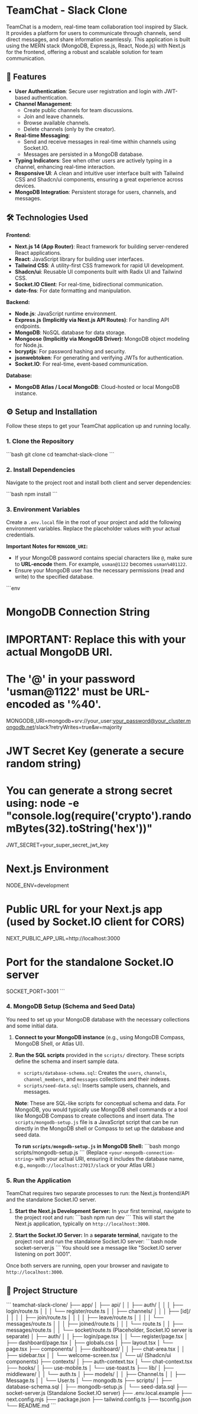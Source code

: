 # TeamChat - Slack Clone

TeamChat is a modern, real-time team collaboration tool inspired by Slack. It provides a platform for users to communicate through channels, send direct messages, and share information seamlessly. This application is built using the MERN stack (MongoDB, Express.js, React, Node.js) with Next.js for the frontend, offering a robust and scalable solution for team communication.

## 🚀 Features

*   **User Authentication**: Secure user registration and login with JWT-based authentication.
*   **Channel Management**:
    *   Create public channels for team discussions.
    *   Join and leave channels.
    *   Browse available channels.
    *   Delete channels (only by the creator).
*   **Real-time Messaging**:
    *   Send and receive messages in real-time within channels using Socket.IO.
    *   Messages are persisted in a MongoDB database.
*   **Typing Indicators**: See when other users are actively typing in a channel, enhancing real-time interaction.
*   **Responsive UI**: A clean and intuitive user interface built with Tailwind CSS and Shadcn/ui components, ensuring a great experience across devices.
*   **MongoDB Integration**: Persistent storage for users, channels, and messages.

## 🛠️ Technologies Used

**Frontend:**
*   **Next.js 14 (App Router)**: React framework for building server-rendered React applications.
*   **React**: JavaScript library for building user interfaces.
*   **Tailwind CSS**: A utility-first CSS framework for rapid UI development.
*   **Shadcn/ui**: Reusable UI components built with Radix UI and Tailwind CSS.
*   **Socket.IO Client**: For real-time, bidirectional communication.
*   **date-fns**: For date formatting and manipulation.

**Backend:**
*   **Node.js**: JavaScript runtime environment.
*   **Express.js (Implicitly via Next.js API Routes)**: For handling API endpoints.
*   **MongoDB**: NoSQL database for data storage.
*   **Mongoose (Implicitly via MongoDB Driver)**: MongoDB object modeling for Node.js.
*   **bcryptjs**: For password hashing and security.
*   **jsonwebtoken**: For generating and verifying JWTs for authentication.
*   **Socket.IO**: For real-time, event-based communication.

**Database:**
*   **MongoDB Atlas / Local MongoDB**: Cloud-hosted or local MongoDB instance.

## ⚙️ Setup and Installation

Follow these steps to get your TeamChat application up and running locally.

### 1. Clone the Repository

\`\`\`bash
git clone <repository-url>
cd teamchat-slack-clone
\`\`\`

### 2. Install Dependencies

Navigate to the project root and install both client and server dependencies:

\`\`\`bash
npm install
\`\`\`

### 3. Environment Variables

Create a `.env.local` file in the root of your project and add the following environment variables. Replace the placeholder values with your actual credentials.

**Important Notes for `MONGODB_URI`:**
*   If your MongoDB password contains special characters like `@`, make sure to **URL-encode** them. For example, `usman@1122` becomes `usman%401122`.
*   Ensure your MongoDB user has the necessary permissions (read and write) to the specified database.

\`\`\`env
# MongoDB Connection String
# IMPORTANT: Replace this with your actual MongoDB URI.
# The '@' in your password 'usman@1122' must be URL-encoded as '%40'.
MONGODB_URI=mongodb+srv://your_user:your_password@your_cluster.mongodb.net/slack?retryWrites=true&w=majority

# JWT Secret Key (generate a secure random string)
# You can generate a strong secret using: node -e "console.log(require('crypto').randomBytes(32).toString('hex'))"
JWT_SECRET=your_super_secret_jwt_key

# Next.js Environment
NODE_ENV=development

# Public URL for your Next.js app (used by Socket.IO client for CORS)
NEXT_PUBLIC_APP_URL=http://localhost:3000

# Port for the standalone Socket.IO server
SOCKET_PORT=3001
\`\`\`

### 4. MongoDB Setup (Schema and Seed Data)

You need to set up your MongoDB database with the necessary collections and some initial data.

1.  **Connect to your MongoDB instance** (e.g., using MongoDB Compass, MongoDB Shell, or Atlas UI).
2.  **Run the SQL scripts** provided in the `scripts/` directory. These scripts define the schema and insert sample data.

    *   `scripts/database-schema.sql`: Creates the `users`, `channels`, `channel_members`, and `messages` collections and their indexes.
    *   `scripts/seed-data.sql`: Inserts sample users, channels, and messages.

    **Note**: These are SQL-like scripts for conceptual schema and data. For MongoDB, you would typically use MongoDB shell commands or a tool like MongoDB Compass to create collections and insert data. The `scripts/mongodb-setup.js` file is a JavaScript script that can be run directly in the MongoDB shell or Compass to set up the database and seed data.

    **To run `scripts/mongodb-setup.js` in MongoDB Shell:**
    \`\`\`bash
    mongo <your-mongodb-connection-string> scripts/mongodb-setup.js
    \`\`\`
    (Replace `<your-mongodb-connection-string>` with your actual URI, ensuring it includes the database name, e.g., `mongodb://localhost:27017/slack` or your Atlas URI.)

### 5. Run the Application

TeamChat requires two separate processes to run: the Next.js frontend/API and the standalone Socket.IO server.

1.  **Start the Next.js Development Server:**
    In your first terminal, navigate to the project root and run:
    \`\`\`bash
    npm run dev
    \`\`\`
    This will start the Next.js application, typically on `http://localhost:3000`.

2.  **Start the Socket.IO Server:**
    In a **separate terminal**, navigate to the project root and run the standalone Socket.IO server:
    \`\`\`bash
    node socket-server.js
    \`\`\`
    You should see a message like "Socket.IO server listening on port 3001".

Once both servers are running, open your browser and navigate to `http://localhost:3000`.

## 📂 Project Structure

\`\`\`
teamchat-slack-clone/
├── app/
│   ├── api/
│   │   ├── auth/
│   │   │   ├── login/route.ts
│   │   │   └── register/route.ts
│   │   ├── channels/
│   │   │   ├── [id]/
│   │   │   │   ├── join/route.ts
│   │   │   │   ├── leave/route.ts
│   │   │   │   └── messages/route.ts
│   │   │   ├── joined/route.ts
│   │   │   └── route.ts
│   │   ├── messages/route.ts
│   │   └── socket/route.ts (Placeholder, Socket.IO server is separate)
│   ├── auth/
│   │   ├── login/page.tsx
│   │   └── register/page.tsx
│   ├── dashboard/page.tsx
│   ├── globals.css
│   ├── layout.tsx
│   └── page.tsx
├── components/
│   ├── dashboard/
│   │   ├── chat-area.tsx
│   │   ├── sidebar.tsx
│   │   └── welcome-screen.tsx
│   └── ui/ (Shadcn/ui components)
├── contexts/
│   ├── auth-context.tsx
│   └── chat-context.tsx
├── hooks/
│   ├── use-mobile.ts
│   └── use-toast.ts
├── lib/
│   ├── middleware/
│   │   └── auth.ts
│   ├── models/
│   │   ├── Channel.ts
│   │   ├── Message.ts
│   │   └── User.ts
│   └── mongodb.ts
├── scripts/
│   ├── database-schema.sql
│   ├── mongodb-setup.js
│   └── seed-data.sql
├── socket-server.js (Standalone Socket.IO server)
├── .env.local.example
├── next.config.mjs
├── package.json
├── tailwind.config.ts
├── tsconfig.json
└── README.md
\`\`\`


